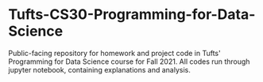 # Tufts-CS30-Programming-for-Data-Science
Public-facing repository for homework and project code in Tufts' Programming for Data Science course for Fall 2021. All codes run through jupyter notebook, containing explanations and analysis.
